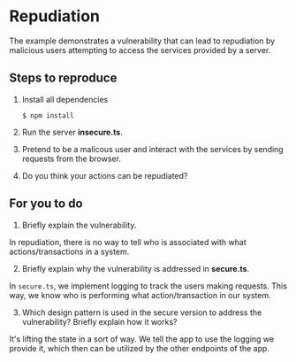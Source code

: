 # Repudiation

The example demonstrates a vulnerability that can lead to repudiation by malicious users attempting to access the services provided by a server.

## Steps to reproduce

1. Install all dependencies

    `$ npm install`

2. Run the server __insecure.ts__.

3. Pretend to be a malicous user and interact with the services by sending requests from the browser.

4. Do you think your actions can be repudiated?

## For you to do

1. Briefly explain the vulnerability.

In repudiation, there is no way to tell who is associated with what actions/transactions in a system. 

2. Briefly explain why the vulnerability is addressed in __secure.ts__.

In `secure.ts`, we implement logging to track the users making requests. This way, we know who is performing what action/transaction in our system.

3. Which design pattern is used in the secure version to address the vulnerability? Briefly explain how it works?

It's lifting the state in a sort of way. We tell the app to use the logging we provide it, which then can be utilized by the other endpoints of the app.
